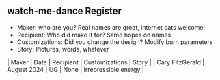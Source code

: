 ## watch-me-dance Register

* Maker:  who are you?  Real names are great, internet cats welcome!
* Recipient:  Who did make it for?  Same hopes on names
* Customizations:  Did you change the design?  Modify burn parameters
* Story:  Pictures, words, whatever

| Maker | Date | Recipient | Customizations | Story | 
| Cary FitzGerald | August 2024 | UG | None | Irrepressible energy |
